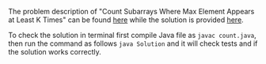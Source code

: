 The problem description of "Count Subarrays Where Max Element Appears at Least K Times" can be found [here](https://leetcode.com/problems/count-subarrays-with-maximum-element-at-least-k/) while the solution is provided [here](https://github.com/aurimas13/Solutions-To-Problems/blob/main/LeetCode/Java%20Solutions/Count%20Subarrays%20Where%20Max%20Element%20Appears%20at%20Least%20K%20Times/count.java).

To check the solution in terminal first compile Java file as `javac count.java`, then run the command as follows `java Solution` and it will check tests and if the solution works correctly.